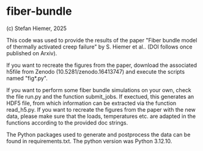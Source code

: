 # fiber-bundle
(c) Stefan Hiemer, 2025

This code was used to provide the results of the paper "Fiber bundle model of thermally activated creep failure" by S. Hiemer et al.. (DOI follows once published on Arxiv).

If you want to recreate the figures from the paper, download the associated h5file from Zenodo (10.5281/zenodo.16413747) and execute the scripts named "fig*.py".

If you want to perform some fiber bundle simulations on your own, check the file run.py and the function submit_jobs. If exectued, this generates an HDF5 file, from which information can be extracted via the function read_h5.py. If you want to recreate the figures from the paper with the new data, please make sure that the loads, temperatures etc. are adapted in the functions according to the provided doc strings.

The Python packages used to generate and postprocess the data can be found in requirements.txt. The python version was Python 3.12.10.
